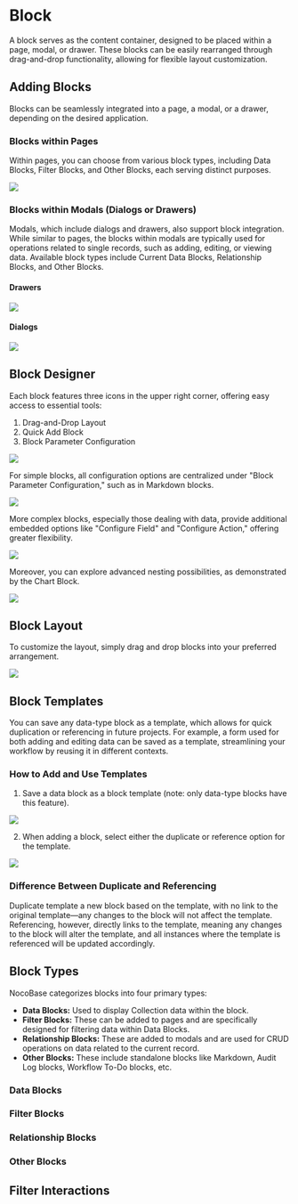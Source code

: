 # Block

A block serves as the content container, designed to be placed within a page, modal, or drawer. These blocks can be easily rearranged through drag-and-drop functionality, allowing for flexible layout customization.

## Adding Blocks

Blocks can be seamlessly integrated into a page, a modal, or a drawer, depending on the desired application.

### Blocks within Pages

Within pages, you can choose from various block types, including Data Blocks, Filter Blocks, and Other Blocks, each serving distinct purposes.

![](https://static-docs.nocobase.com/dad0a394d33dd26f31c3202a76bb0153.png)

### Blocks within Modals (Dialogs or Drawers)

Modals, which include dialogs and drawers, also support block integration. While similar to pages, the blocks within modals are typically used for operations related to single records, such as adding, editing, or viewing data. Available block types include Current Data Blocks, Relationship Blocks, and Other Blocks.

#### Drawers

![](https://static-docs.nocobase.com/e18726fb0b52ddab89b9b1a44788f361.png)

#### Dialogs

![](https://static-docs.nocobase.com/4763fc5fc008bdf3915f84a7e433c0f8.png)

## Block Designer

Each block features three icons in the upper right corner, offering easy access to essential tools:

1. Drag-and-Drop Layout
2. Quick Add Block
3. Block Parameter Configuration

![](https://static-docs.nocobase.com/b488f3013532a246df59b89c0688a58f.png)

For simple blocks, all configuration options are centralized under "Block Parameter Configuration," such as in Markdown blocks.

![](https://static-docs.nocobase.com/f37e277863068b2661f66d4020af806a.png)

More complex blocks, especially those dealing with data, provide additional embedded options like "Configure Field" and "Configure Action," offering greater flexibility.

![](https://static-docs.nocobase.com/71b550da637d23145a5f62d48ee8521b.png)

Moreover, you can explore advanced nesting possibilities, as demonstrated by the Chart Block.

![](https://static-docs.nocobase.com/07588190b3f41ae3060e71d8b76b4447.png)

## Block Layout

To customize the layout, simply drag and drop blocks into your preferred arrangement.

![](https://static-docs.nocobase.com/f6692295ac0917f3babce9a60ce80879.gif)

## Block Templates

You can save any data-type block as a template, which allows for quick duplication or referencing in future projects. For example, a form used for both adding and editing data can be saved as a template, streamlining your workflow by reusing it in different contexts.

### How to Add and Use Templates

1. Save a data block as a block template (note: only data-type blocks have this feature).

![](https://static-docs.nocobase.com/b7718cea8784587d53524ade3c5b0a82.png)

2. When adding a block, select either the duplicate or reference option for the template.

![](https://static-docs.nocobase.com/135df7344e0f3080199e4bb1071c2fa6.png)

### Difference Between Duplicate and Referencing

Duplicate template a new block based on the template, with no link to the original template—any changes to the block will not affect the template. Referencing, however, directly links to the template, meaning any changes to the block will alter the template, and all instances where the template is referenced will be updated accordingly.

## Block Types

NocoBase categorizes blocks into four primary types:

- **Data Blocks:** Used to display Collection data within the block.
- **Filter Blocks:** These can be added to pages and are specifically designed for filtering data within Data Blocks.
- **Relationship Blocks:** These are added to modals and are used for CRUD operations on data related to the current record.
- **Other Blocks:** These include standalone blocks like Markdown, Audit Log blocks, Workflow To-Do blocks, etc.

### Data Blocks

### Filter Blocks

### Relationship Blocks

### Other Blocks

## Filter Interactions
